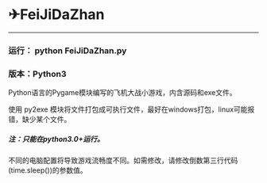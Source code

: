 # ✈FeiJiDaZhan
---
### 运行： python FeiJiDaZhan.py
### 版本：Python3

Python语言的Pygame模块编写的飞机大战小游戏，内含源码和exe文件。

使用 py2exe 模块将文件打包成可执行文件，最好在windows打包，linux可能报错，缺少某个文件。

##### 注：只能在python3.0+运行。

不同的电脑配置将导致游戏流畅度不同。如需修改，请修改倒数第三行代码(time.sleep())的参数值。
